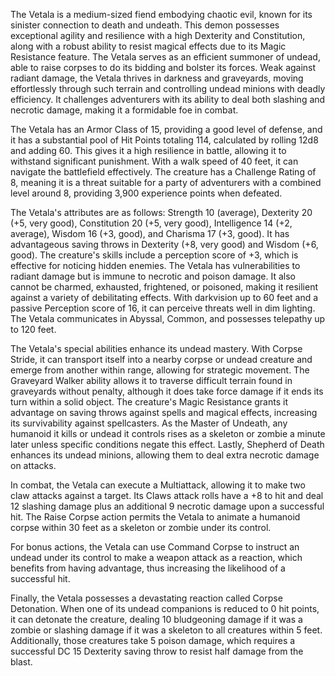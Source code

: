 The Vetala is a medium-sized fiend embodying chaotic evil, known for its sinister connection to death and undeath. This demon possesses exceptional agility and resilience with a high Dexterity and Constitution, along with a robust ability to resist magical effects due to its Magic Resistance feature. The Vetala serves as an efficient summoner of undead, able to raise corpses to do its bidding and bolster its forces. Weak against radiant damage, the Vetala thrives in darkness and graveyards, moving effortlessly through such terrain and controlling undead minions with deadly efficiency. It challenges adventurers with its ability to deal both slashing and necrotic damage, making it a formidable foe in combat.

The Vetala has an Armor Class of 15, providing a good level of defense, and it has a substantial pool of Hit Points totaling 114, calculated by rolling 12d8 and adding 60. This gives it a high resilience in battle, allowing it to withstand significant punishment. With a walk speed of 40 feet, it can navigate the battlefield effectively. The creature has a Challenge Rating of 8, meaning it is a threat suitable for a party of adventurers with a combined level around 8, providing 3,900 experience points when defeated.

The Vetala's attributes are as follows: Strength 10 (average), Dexterity 20 (+5, very good), Constitution 20 (+5, very good), Intelligence 14 (+2, average), Wisdom 16 (+3, good), and Charisma 17 (+3, good). It has advantageous saving throws in Dexterity (+8, very good) and Wisdom (+6, good). The creature's skills include a perception score of +3, which is effective for noticing hidden enemies. The Vetala has vulnerabilities to radiant damage but is immune to necrotic and poison damage. It also cannot be charmed, exhausted, frightened, or poisoned, making it resilient against a variety of debilitating effects. With darkvision up to 60 feet and a passive Perception score of 16, it can perceive threats well in dim lighting. The Vetala communicates in Abyssal, Common, and possesses telepathy up to 120 feet.

The Vetala's special abilities enhance its undead mastery. With Corpse Stride, it can transport itself into a nearby corpse or undead creature and emerge from another within range, allowing for strategic movement. The Graveyard Walker ability allows it to traverse difficult terrain found in graveyards without penalty, although it does take force damage if it ends its turn within a solid object. The creature's Magic Resistance grants it advantage on saving throws against spells and magical effects, increasing its survivability against spellcasters. As the Master of Undeath, any humanoid it kills or undead it controls rises as a skeleton or zombie a minute later unless specific conditions negate this effect. Lastly, Shepherd of Death enhances its undead minions, allowing them to deal extra necrotic damage on attacks.

In combat, the Vetala can execute a Multiattack, allowing it to make two claw attacks against a target. Its Claws attack rolls have a +8 to hit and deal 12 slashing damage plus an additional 9 necrotic damage upon a successful hit. The Raise Corpse action permits the Vetala to animate a humanoid corpse within 30 feet as a skeleton or zombie under its control.

For bonus actions, the Vetala can use Command Corpse to instruct an undead under its control to make a weapon attack as a reaction, which benefits from having advantage, thus increasing the likelihood of a successful hit. 

Finally, the Vetala possesses a devastating reaction called Corpse Detonation. When one of its undead companions is reduced to 0 hit points, it can detonate the creature, dealing 10 bludgeoning damage if it was a zombie or slashing damage if it was a skeleton to all creatures within 5 feet. Additionally, those creatures take 5 poison damage, which requires a successful DC 15 Dexterity saving throw to resist half damage from the blast.